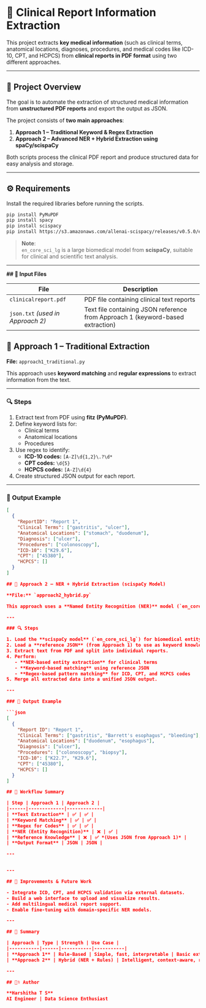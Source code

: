 # 🧠 Clinical Report Information Extraction

This project extracts **key medical information** (such as clinical terms, anatomical locations, diagnoses, procedures, and medical codes like ICD-10, CPT, and HCPCS) from **clinical reports in PDF format** using two different approaches.

---

## 📂 Project Overview

The goal is to automate the extraction of structured medical information from **unstructured PDF reports** and export the output as JSON.

The project consists of **two main approaches**:

1. **Approach 1 – Traditional Keyword & Regex Extraction**
2. **Approach 2 – Advanced NER + Hybrid Extraction using spaCy/scispaCy**

Both scripts process the clinical PDF report and produce structured data for easy analysis and storage.

---

## ⚙️ Requirements

Install the required libraries before running the scripts.

```bash
pip install PyMuPDF
pip install spacy
pip install scispacy
pip install https://s3.amazonaws.com/allenai-scispacy/releases/v0.5.0/en_core_sci_lg-0.5.0.tar.gz
```

> **Note**:  
> `en_core_sci_lg` is a large biomedical model from **scispaCy**, suitable for clinical and scientific text analysis.

---

**## 📘 Input Files**

| File | Description |
|------|--------------|
| `clinicalreport.pdf` | PDF file containing clinical text reports |
| `json.txt` *(used in Approach 2)* | Text file containing JSON reference from Approach 1 (keyword-based extraction) |

## 🧩 Approach 1 – Traditional Extraction

**File:** `approach1_traditional.py`

This approach uses **keyword matching** and **regular expressions** to extract information from the text.

---

### 🔍 Steps

1. Extract text from PDF using **fitz (PyMuPDF)**.  
2. Define keyword lists for:
   - Clinical terms  
   - Anatomical locations  
   - Procedures  
3. Use regex to identify:
   - **ICD-10 codes:** `[A-Z]\d{1,2}\.?\d*`  
   - **CPT codes:** `\d{5}`  
   - **HCPCS codes:** `[A-Z]\d{4}`  
4. Create structured JSON output for each report.

---

### 🧾 Output Example

```json
[
  {
    "ReportID": "Report 1",
    "Clinical Terms": ["gastritis", "ulcer"],
    "Anatomical Locations": ["stomach", "duodenum"],
    "Diagnosis": ["ulcer"],
    "Procedures": ["colonoscopy"],
    "ICD-10": ["K29.6"],
    "CPT": ["45380"],
    "HCPCS": []
  }
]

## 🧠 Approach 2 – NER + Hybrid Extraction (scispaCy Model)

**File:** `approach2_hybrid.py`

This approach uses a **Named Entity Recognition (NER)** model (`en_core_sci_lg`) from **scispaCy** to intelligently detect medical entities and combine them with keyword and regex-based extraction.

---

### 🔍 Steps

1. Load the **scispaCy model** (`en_core_sci_lg`) for biomedical entity detection.  
2. Load a **reference JSON** (from Approach 1) to use as keyword knowledge.  
3. Extract text from PDF and split into individual reports.  
4. Perform:
   - **NER-based entity extraction** for clinical terms  
   - **Keyword-based matching** using reference JSON  
   - **Regex-based pattern matching** for ICD, CPT, and HCPCS codes  
5. Merge all extracted data into a unified JSON output.

---

### 🧾 Output Example

```json
[
  {
    "Report ID": "Report 1",
    "Clinical Terms": ["gastritis", "Barrett's esophagus", "bleeding"],
    "Anatomical Locations": ["duodenum", "esophagus"],
    "Diagnosis": ["ulcer"],
    "Procedures": ["colonoscopy", "biopsy"],
    "ICD-10": ["K22.7", "K29.6"],
    "CPT": ["45380"],
    "HCPCS": []
  }
]

## 🔄 Workflow Summary

| Step | Approach 1 | Approach 2 |
|------|-------------|-------------|
| **Text Extraction** | ✅ | ✅ |
| **Keyword Matching** | ✅ | ✅ |
| **Regex for Codes** | ✅ | ✅ |
| **NER (Entity Recognition)** | ❌ | ✅ |
| **Reference Knowledge** | ❌ | ✅ *(Uses JSON from Approach 1)* |
| **Output Format** | JSON | JSON |

---


---

## 🧩 Improvements & Future Work

- Integrate ICD, CPT, and HCPCS validation via external datasets.  
- Build a web interface to upload and visualize results.  
- Add multilingual medical report support.  
- Enable fine-tuning with domain-specific NER models.  

---

## 🏁 Summary

| Approach | Type | Strength | Use Case |
|-----------|------|-----------|-----------|
| **Approach 1** | Rule-Based | Simple, fast, interpretable | Basic extraction or small datasets |
| **Approach 2** | Hybrid (NER + Rules) | Intelligent, context-aware, robust | Clinical-grade, large datasets |

---

## 👩‍⚕️ Author

**Harshitha T S**  
AI Engineer | Data Science Enthusiast 
